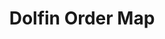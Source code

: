 ---
title: "Dolfin Order Map"
name: "sourcemeta_dolfin"
key: "order_process_map"
description: "XML SOAP payload for order."
user_friendly_description: "Customise the order specifc details Stock2Shop sends to Dolfin."
default: "&lt;soap:Envelope xmlns:soap=&quot;http://www.w3.org/2003/05/soap-envelope&quot; xmlns:tem=&quot;http://tempuri.org/&quot;&gt;            &lt;soap:Header xmlns:wsa=&quot;http://www.w3.org/2005/08/addressing&quot;&gt;                &lt;wsse:Security xmlns:wsse=&quot;http://docs.oasis-open.org/wss/2004/01/oasis-200401-wss-wssecurity-secext-1.0.xsd&quot; xmlns:wsu=&quot;http://docs.oasis-open.org/wss/2004/01/oasis-200401-wss-wssecurity-utility-1.0.xsd&quot;&gt;                    &lt;wsse:UsernameToken&gt;                        &lt;wsse:Username&gt;STOCK2SHOP&lt;/wsse:Username&gt;                        &lt;wsse:Password&gt;xxx&lt;/wsse:Password&gt;                    &lt;/wsse:UsernameToken&gt;                &lt;/wsse:Security&gt;                &lt;wsa:Action&gt;http://tempuri.org/IDolfinMessagingInterface/ActionTransaction&lt;/wsa:Action&gt;                &lt;wsa:To&gt;https://trpsksuatlab.mychain.co.za:8888/DolfinInterface.Webservices.TRP/DolfinMessagingInterface.svc&lt;/wsa:To&gt;            &lt;/soap:Header&gt;            &lt;soap:Body&gt;                &lt;tem:ActionTransaction&gt;                    &lt;tem:companyId&gt;TRP&lt;/tem:companyId&gt;                    &lt;tem:source&gt;DolfinTranSourceWS&lt;/tem:source&gt;                    &lt;tem:xmlDoc&gt;&lt;![CDATA[                        &lt;CashSale&gt;                          &lt;Hdr&gt;                            &lt;TranHdr&gt;                              &lt;StoreNumber&gt;0003&lt;/StoreNumber&gt;                              &lt;Terminal&gt;6&lt;/Terminal&gt;                              &lt;TransactionNumber&gt;{{system_order.id}}&lt;/TransactionNumber&gt;                              &lt;UserName&gt;Stock2Shop&lt;/UserName&gt;                              &lt;OnlineAuthorisationUserName /&gt;                              &lt;TranDate&gt;{{params.date}}&lt;/TranDate&gt;                              &lt;TranTime&gt;{{params.time}}&lt;/TranTime&gt;                            &lt;/TranHdr&gt;                            &lt;TransactionType&gt;CS&lt;/TransactionType&gt;                            &lt;CashierID&gt;0015&lt;/CashierID&gt;                            &lt;EmployeeNumber /&gt;                            &lt;LoyaltyCustomerNo /&gt;                            &lt;DemographicHdr/&gt;                            &lt;RefundNote /&gt;                            &lt;PostalCode /&gt;                            &lt;SchoolClub /&gt;                            &lt;MySchool /&gt;                            &lt;DiscoveryMemNum /&gt;                            &lt;DiscAuthCode /&gt;                            &lt;ReasonName /&gt;                            &lt;ReasonTel /&gt;                            &lt;ReasonInfoID /&gt;                            &lt;ReasonInfoVoucherNum /&gt;                            &lt;ReasonInfoAdd1 /&gt;                            &lt;ReasonInfoAdd2 /&gt;                            &lt;ReasonInfoAdd3 /&gt;                            &lt;ReasonInfoAdd4 /&gt;                            &lt;ReasonInfoAdd5 /&gt;                            &lt;OverrideUser /&gt;                            &lt;DiscoveryHealthNumber /&gt;                            &lt;DiscoveryInputType&gt;0&lt;/DiscoveryInputType&gt;                            &lt;CSCustomerCellPhone /&gt;                            &lt;CSCustomerEmail /&gt;                            &lt;CSCustomerName /&gt;                            &lt;CSCustomerSurname /&gt;                            &lt;CSCustomerAccountNumber /&gt;                            &lt;GiftReceiptNumber/&gt;                          &lt;/Hdr&gt;                          &lt;Lines&gt;                            {{# system_order.line_items}}                            &lt;SaleLineData&gt;                              &lt;LineNumber&gt;{{line_number}}&lt;/LineNumber&gt;                              &lt;SKUCode&gt;{{sku}}&lt;/SKUCode&gt;                              &lt;SaleQty&gt;{{qty}}&lt;/SaleQty&gt;                              &lt;SaleLineDirection&gt;Sale&lt;/SaleLineDirection&gt;                              &lt;TransactionSubType&gt;NLI&lt;/TransactionSubType&gt;                              &lt;NetAmtStoreInc&gt;{{total_inc}}&lt;/NetAmtStoreInc&gt;                              &lt;TaxAmtStore&gt;{{total_tax}}&lt;/TaxAmtStore&gt;                              &lt;DiscAmtStoreInc&gt;0.00&lt;/DiscAmtStoreInc&gt;                              &lt;DiscountType&gt;NA&lt;/DiscountType&gt;                              &lt;DiscountReasonCode /&gt;                              &lt;ConditionalPromotionID&gt;0&lt;/ConditionalPromotionID&gt;                              &lt;UnitPriceStoreInc&gt;{{price_inc}}&lt;/UnitPriceStoreInc&gt;                              &lt;PriceOverrideReasonCode /&gt;                              &lt;OverridePrice&gt;{{price_inc}}&lt;/OverridePrice&gt;                              &lt;AssistantID&gt;0015&lt;/AssistantID&gt;                              &lt;HamperSKUCode /&gt;                              &lt;Reference1 /&gt;                              &lt;Reference2 /&gt;                              &lt;Reference3 /&gt;                              &lt;Reference4 /&gt;                              &lt;Reference5 /&gt;                              &lt;ExchangeInd&gt;0&lt;/ExchangeInd&gt;                              &lt;CSType&gt;NA&lt;/CSType&gt;                              &lt;CSStoreNumber /&gt;                              &lt;CSReferenceNumber /&gt;                              &lt;TailorCode /&gt;                              &lt;AdjustmentValue&gt;0&lt;/AdjustmentValue&gt;                              &lt;AdjustmentType&gt;NA&lt;/AdjustmentType&gt;                              &lt;ReferenceLineNumber&gt;0&lt;/ReferenceLineNumber&gt;                              &lt;ReferenceLineType&gt;NA&lt;/ReferenceLineType&gt;                              &lt;DiscountReference /&gt;                              &lt;VoidReferenceLine&gt;0&lt;/VoidReferenceLine&gt;                              &lt;JavaReferenceLineNumber&gt;0&lt;/JavaReferenceLineNumber&gt;                              &lt;AltReferenceLineNumber&gt;0&lt;/AltReferenceLineNumber&gt;                              &lt;ConcessionReference /&gt;                              &lt;ConditionalPromoBucket /&gt;                              &lt;TransactionDiscountAmtStoreInc&gt;0&lt;/TransactionDiscountAmtStoreInc&gt;                              &lt;LineDiscountAmtStoreInc&gt;0&lt;/LineDiscountAmtStoreInc&gt;                              &lt;GiftVoucher&gt;                                &lt;VoucherNumber /&gt;                                &lt;STANNumber /&gt;                                &lt;MerchantNumber /&gt;                                &lt;IntCurrencyCode /&gt;                              &lt;/GiftVoucher&gt;                              &lt;QA&gt;                                &lt;QAData&gt;                                  &lt;QuestionID&gt;0&lt;/QuestionID&gt;                                  &lt;Answer /&gt;                                &lt;/QAData&gt;                              &lt;/QA&gt;                              &lt;SerialDetails&gt;                                &lt;SerialDetailData&gt;                                  &lt;SerialNumber /&gt;                                &lt;/SerialDetailData&gt;                              &lt;/SerialDetails&gt;                            &lt;/SaleLineData&gt;                            {{/ system_order.line_items}}                          &lt;/Lines&gt;                          &lt;Discounts /&gt;                          &lt;Tenders&gt;                            &lt;TenderData&gt;                              &lt;TenderTypeNo&gt;Cash&lt;/TenderTypeNo&gt;                              &lt;TenderSubType&gt;CT&lt;/TenderSubType&gt;                              &lt;Reference /&gt;                              &lt;TenderDirection&gt;Tender&lt;/TenderDirection&gt;                              &lt;TenderCurrency&gt;RANDS&lt;/TenderCurrency&gt;                              &lt;TenderAmountCurr&gt;{{system_order.total_inc}}&lt;/TenderAmountCurr&gt;                              &lt;TenderAmountStore&gt;{{system_order.total_inc}}&lt;/TenderAmountStore&gt;                              &lt;ManualAuthorisationNo /&gt;                              &lt;SpeedPointReference /&gt;                              &lt;CartridgeNumber /&gt;                              &lt;ContactData&gt;                                &lt;Title /&gt;                                &lt;FirstName /&gt;                                &lt;Surname /&gt;                                &lt;TelW /&gt;                                &lt;TelH /&gt;                                &lt;Mobile /&gt;                                &lt;IDNo /&gt;                                &lt;Addr1 /&gt;                                &lt;Addr2 /&gt;                                &lt;Addr3 /&gt;                                &lt;PCode /&gt;                              &lt;/ContactData&gt;                              &lt;Reference2 /&gt;                              &lt;STANNumber /&gt;                              &lt;MerchantNumber /&gt;                              &lt;IntCurrencyCode /&gt;                              &lt;EFTReferenceNumber /&gt;                              &lt;CardReference /&gt;                              &lt;CardType&gt;0&lt;/CardType&gt;                            &lt;/TenderData&gt;                          &lt;/Tenders&gt;                          &lt;Totals&gt;                            &lt;TranTenderTotal&gt;                              &lt;LinesCount&gt;{{system_order.line_count}}&lt;/LinesCount&gt;                              &lt;LinesValueInc&gt;{{system_order.total_inc}}&lt;/LinesValueInc&gt;                            &lt;/TranTenderTotal&gt;                            &lt;TranDetailTotal&gt;                              &lt;LinesCount&gt;{{system_order.line_count}}&lt;/LinesCount&gt;                              &lt;LinesQty&gt;{{system_order.qty_count}}&lt;/LinesQty&gt;                              &lt;LinesValueInc&gt;{{system_order.total_inc}}&lt;/LinesValueInc&gt;                            &lt;/TranDetailTotal&gt;                          &lt;/Totals&gt;                        &lt;/CashSale&gt;]]&gt;                 &lt;/tem:xmlDoc&gt;                &lt;/tem:ActionTransaction&gt;            &lt;/soap:Body&gt;        &lt;/soap:Envelope&gt;"
values: []
tags: [sourcemeta,dolfin]
type: "meta"
process: "orders"
headless: true
---